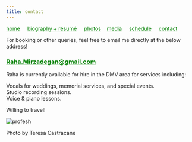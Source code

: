 ```yaml
---
title: contact
---
```

<style>
a { color: green; } 
</style>
[home](https://raharules.github.io/)&nbsp;&nbsp;&nbsp;&nbsp; [biography + résumé](https://raharules.github.io/raharules.github.io/about.html)&nbsp;&nbsp;&nbsp;&nbsp; [photos](https://raharules.github.io/raharules.github.io/photos.html)&nbsp;&nbsp;&nbsp; [media](https://raharules.github.io/raharules.github.io/media.html)&nbsp;&nbsp;&nbsp;&nbsp; [schedule](https://raharules.github.io/raharules.github.io/schedule.html)&nbsp;&nbsp;&nbsp;&nbsp; [contact](https://raharules.github.io/raharules.github.io/contact.html)


For booking or other queries, feel free to email me directly at the below address!

### Raha.Mirzadegan@gmail.com

Raha is currently available for hire in the DMV area for services including:


Vocals for weddings, memorial services, and special events. <br />
Studio recording sessions. <br />
Voice & piano lessons. <br />

Willing to travel!

![profesh](https://raharules.github.io/004_Raha-(ZF-6489-43094-1-001).jpg)

Photo by Teresa Castracane
